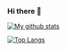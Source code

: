 ### Hi there 👋

<!--
**Tim-eyes/Tim-eyes** is a ✨ _special_ ✨ repository because its `README.md` (this file) appears on your GitHub profile.

Here are some ideas to get you started:

- 🔭 I’m currently working on ...
- 🌱 I’m currently learning ...
- 👯 I’m looking to collaborate on ...
- 🤔 I’m looking for help with ...
- 💬 Ask me about ...
- 📫 How to reach me: ...
- 😄 Pronouns: ...
- ⚡ Fun fact: ...
-->
[![My github stats](https://github-readme-stats.vercel.app/api?username=Tim-eyes&show_icons=true&theme=radical)](https://github.com/Tim-eyes/github-readme-stats)

[![Top Langs](https://github-readme-stats.vercel.app/api/top-langs/?username=Tim-eyes&layout=compact&langs_count=10)](https://github.com/Tim-eyes/github-readme-stats)

